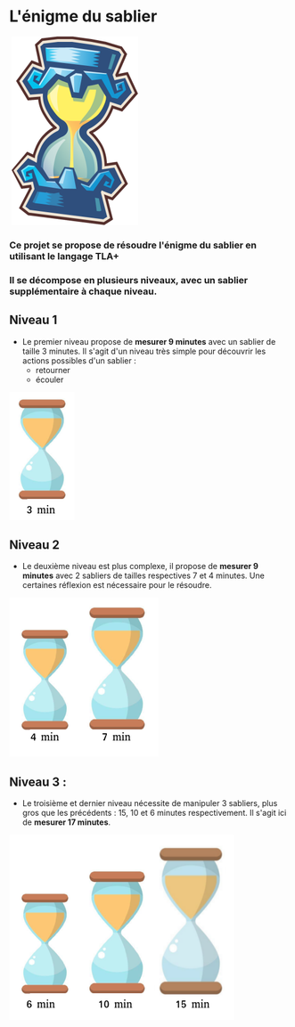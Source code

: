 # 									L'énigme du sablier





​																								<img src="./Phantom_Hourglass.png" />



### Ce projet se propose de résoudre l'énigme du sablier en utilisant le langage **TLA+**



### Il se décompose en plusieurs niveaux, avec un sablier supplémentaire à chaque niveau.



## 											Niveau 1 

- Le premier niveau propose de **mesurer 9 minutes** avec un sablier de taille 3 minutes. Il s'agit d'un niveau très simple pour découvrir les actions possibles d'un sablier :
  - retourner
  - écouler

![niveau-1](./img/niveau-1.png)



## 												Niveau 2

- Le deuxième niveau est plus complexe, il propose de **mesurer 9 minutes** avec 2 sabliers de tailles respectives 7 et 4 minutes. Une certaines réflexion est nécessaire pour le résoudre.

![niveau-2](./img/niveau-2.png)

## 												Niveau 3 : 

- Le troisième et dernier niveau nécessite de manipuler 3 sabliers, plus gros que les précédents : 15, 10 et 6 minutes respectivement. Il s'agit ici de **mesurer 17 minutes**.

![niveau-3](./img/niveau-3.png)
